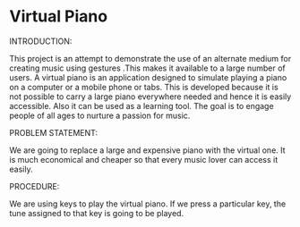 # Virtual Piano
INTRODUCTION:

 This project is an attempt to demonstrate the use of an alternate medium for creating music using gestures .This makes it available to a large number of users. A virtual piano is an application designed to simulate playing a piano on a computer or a mobile phone or tabs. This is developed because it is not possible to carry a large piano everywhere needed and hence it is easily accessible. Also it can be used as a learning tool. The goal is to engage people of all ages to nurture a passion for music.
 

PROBLEM   STATEMENT:

We are going to replace a large and expensive piano with the virtual one. It is much economical and cheaper so that every music lover can access it easily.


PROCEDURE:

We are using keys to play the virtual piano. If we press a particular key, the tune assigned to that key is going to be played.  
